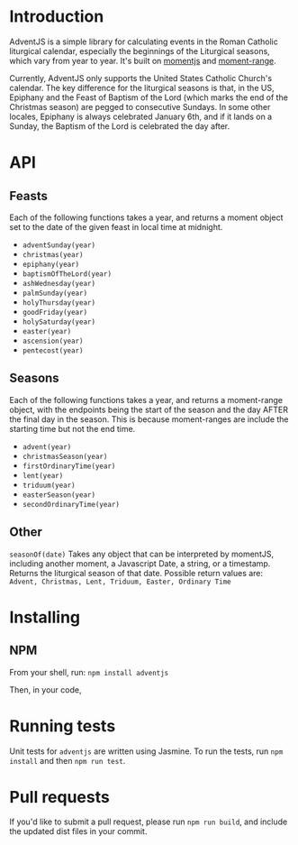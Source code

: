 # Introduction

AdventJS is a simple library for calculating events in the Roman Catholic liturgical calendar, especially the beginnings
of the Liturgical seasons, which vary from year to year. It's built on [momentjs](http://momentjs.com/) and [moment-range](https://github.com/gf3/moment-range).

Currently, AdventJS only supports the United States Catholic Church's calendar. The key difference for the liturgical
seasons is that, in the US, Epiphany and the Feast of Baptism of the Lord (which marks the end of the Christmas season)
are pegged to consecutive Sundays. In some other locales, Epiphany is always celebrated January 6th, and if it lands on
a Sunday, the Baptism of the Lord is celebrated the day after.

# API

## Feasts

Each of the following functions takes a year, and returns a moment object set to the date of the given feast in local
time at midnight.

- `adventSunday(year)`
- `christmas(year)`
- `epiphany(year)`
- `baptismOfTheLord(year)`
- `ashWednesday(year)`
- `palmSunday(year)`
- `holyThursday(year)`
- `goodFriday(year)`
- `holySaturday(year)`
- `easter(year)`
- `ascension(year)`
- `pentecost(year)`

## Seasons

Each of the following functions takes a year, and returns a moment-range object, with the endpoints being the start of
the season and the day AFTER the final day in the season. This is because moment-ranges are include the starting time
but not the end time.

- `advent(year)`
- `christmasSeason(year)`
- `firstOrdinaryTime(year)`
- `lent(year)`
- `triduum(year)`
- `easterSeason(year)`
- `secondOrdinaryTime(year)`

## Other
`seasonOf(date)`
Takes any object that can be interpreted by momentJS, including another moment, a Javascript Date, a string, or a
timestamp. Returns the liturgical season of that date. Possible return values are:
`Advent, Christmas, Lent, Triduum, Easter, Ordinary Time`

# Installing
## NPM
From your shell, run:
```npm install adventjs```

Then, in your code,

# Running tests

Unit tests for `adventjs` are written using Jasmine. To run the tests, run `npm install` and then `npm run test`.

# Pull requests
If you'd like to submit a pull request, please run `npm run build`, and include the updated dist files in your commit.
